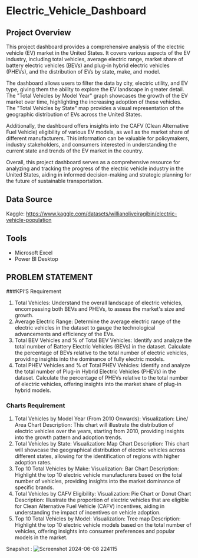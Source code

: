 # Electric_Vehicle_Dashboard

## Project Overview
This project dashboard provides a comprehensive analysis of the electric vehicle (EV) market in the United States. It covers various aspects of the EV industry, including total vehicles, average electric range, market share of battery electric vehicles (BEVs) and plug-in hybrid electric vehicles (PHEVs), and the distribution of EVs by state, make, and model.

The dashboard allows users to filter the data by city, electric utility, and EV type, giving them the ability to explore the EV landscape in greater detail. The "Total Vehicles by Model Year" graph showcases the growth of the EV market over time, highlighting the increasing adoption of these vehicles. The "Total Vehicles by State" map provides a visual representation of the geographic distribution of EVs across the United States.

Additionally, the dashboard offers insights into the CAFV (Clean Alternative Fuel Vehicle) eligibility of various EV models, as well as the market share of different manufacturers. This information can be valuable for policymakers, industry stakeholders, and consumers interested in understanding the current state and trends of the EV market in the country.

Overall, this project dashboard serves as a comprehensive resource for analyzing and tracking the progress of the electric vehicle industry in the United States, aiding in informed decision-making and strategic planning for the future of sustainable transportation.

## Data Source
Kaggle: 
https://www.kaggle.com/datasets/willianoliveiragibin/electric-vehicle-population

## Tools
- Microsoft Excel
- Power BI Desktop

## PROBLEM STATEMENT
###KPI’S Requirement
1. Total Vehicles: Understand the overall landscape of electric vehicles, encompassing both BEVs and PHEVs, to assess the market's size and growth.
2. Average Electric Range: Determine the average electric range of the electric vehicles in the dataset to gauge the technological advancements and efficiency of the EVs.
3. Total BEV Vehicles and % of Total BEV Vehicles: Identify and analyze the total number of Battery Electric Vehicles (BEVs) in the dataset. Calculate the percentage of BEVs relative to the total number of electric vehicles, providing insights into the dominance of fully electric models.
4. Total PHEV Vehicles and % of Total PHEV Vehicles: Identify and analyze the total number of Plug-in Hybrid Electric Vehicles (PHEVs) in the dataset. Calculate the percentage of PHEVs relative to the total number of electric vehicles, offering insights into the market share of plug-in hybrid models.

### Charts Requirement
1. Total Vehicles by Model Year (From 2010 Onwards):
Visualization: Line/ Area Chart
Description: This chart will illustrate the distribution of electric vehicles over the years, starting from 2010, providing insights into the growth pattern and adoption trends.
2. Total Vehicles by State:
Visualization: Map Chart 
Description: This chart will showcase the geographical distribution of electric vehicles across different states, allowing for the identification of regions with higher adoption rates.
3. Top 10 Total Vehicles by Make:
Visualization: Bar Chart 
Description: Highlight the top 10 electric vehicle manufacturers based on the total number of vehicles, providing insights into the market dominance of specific brands.
4. Total Vehicles by CAFV Eligibility:
Visualization: Pie Chart or Donut Chart
Description: Illustrate the proportion of electric vehicles that are eligible for Clean Alternative Fuel Vehicle (CAFV) incentives, aiding in understanding the impact of incentives on vehicle adoption.
5. Top 10 Total Vehicles by Model:
Visualization: Tree map
Description: Highlight the top 10 electric vehicle models based on the total number of vehicles, offering insights into consumer preferences and popular models in the market.

Snapshot :
![Screenshot 2024-06-08 224115](https://github.com/Chanzwastaken/Electric_Vehicle_Dashboard/assets/114457038/8b3d3f78-2af2-48b2-bbaf-a7ef5fc286c8)
